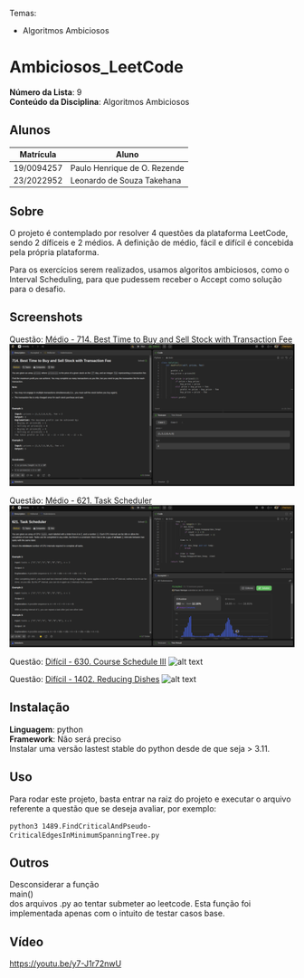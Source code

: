 Temas:
 - Algoritmos Ambiciosos
 
# Ambiciosos_LeetCode

**Número da Lista**: 9<br>
**Conteúdo da Disciplina**: Algoritmos Ambiciosos<br>

## Alunos
|Matrícula | Aluno |
| -- | -- |
| 19/0094257  |  Paulo Henrique de O. Rezende |
| 23/2022952  |  Leonardo de Souza Takehana |

## Sobre 
O projeto é contemplado por resolver 4 questões da plataforma LeetCode, sendo 2 dífíceis e 2 médios. A definição de médio, fácil e difícil é concebida pela própria plataforma.

Para os exercícios serem realizados, usamos algoritos ambiciosos, como o Interval Scheduling, para que pudessem receber o Accept como solução para o desafio.

## Screenshots
Questão: [Médio - 714. Best Time to Buy and Sell Stock with Transaction Fee](https://leetcode.com/problems/best-time-to-buy-and-sell-stock-with-transaction-fee/description/?envType=problem-list-v2&envId=greedy)
![alt text](714.png)

Questão: [Médio - 621. Task Scheduler](https://leetcode.com/problems/task-scheduler/description/?envType=problem-list-v2&envId=greedy)
![alt text](621.png)

Questão: [Difícil - 630. Course Schedule III](https://leetcode.com/problems/course-schedule-iii/description/)
![alt text](630.png)

Questão: [Difícil - 1402. Reducing Dishes](https://leetcode.com/problems/reducing-dishes/description/)
![alt text](1402.png)


## Instalação 
**Linguagem**: python<br>
**Framework**: Não será preciso<br>
Instalar uma versão lastest stable do python desde de que seja > 3.11.  

## Uso 
Para rodar este projeto, basta entrar na raiz do projeto e executar o arquivo referente a questão que se deseja avaliar, por exemplo:
```
python3 1489.FindCriticalAndPseudo-CriticalEdgesInMinimumSpanningTree.py
```

## Outros
Desconsiderar a função </br>main()<br> dos arquivos .py ao tentar submeter ao leetcode. Esta função foi implementada apenas com o intuito de testar casos base.

## Vídeo
https://youtu.be/y7-J1r72nwU
